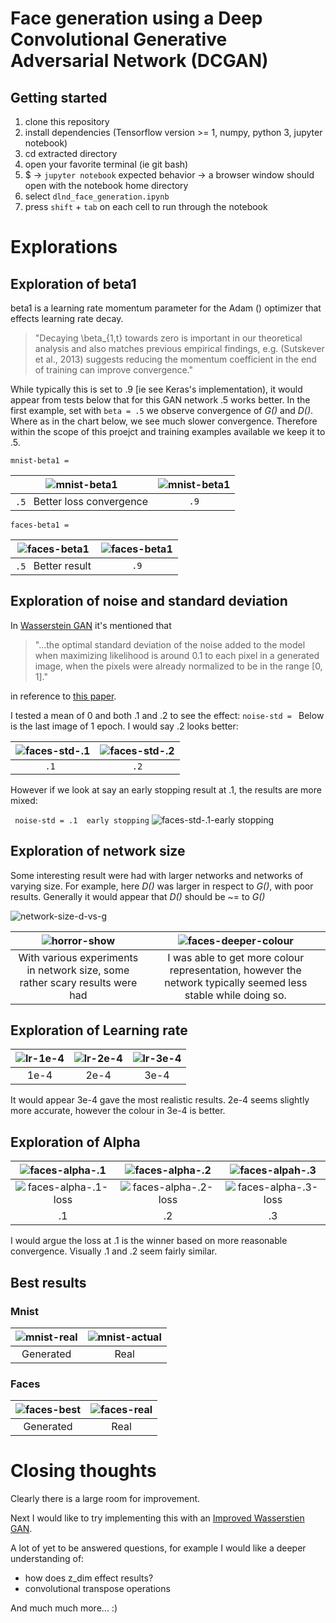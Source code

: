 
# Face generation using a Deep Convolutional Generative Adversarial Network (DCGAN)

## Getting started

1. clone this repository
2. install dependencies (Tensorflow version >= 1, numpy, python 3, jupyter notebook)
3. cd extracted directory
4. open your favorite terminal (ie git bash)
5. $ -> `jupyter notebook` expected behavior  -> a browser window should open with the notebook home directory
6. select `dlnd_face_generation.ipynb`
7. press `shift` + `tab` on each cell to run through the notebook

# Explorations

## Exploration of beta1

beta1 is a learning rate momentum parameter for the Adam () optimizer that effects learning rate decay.

> "Decaying \beta_{1,t} towards zero is important in our theoretical analysis and also matches previous empirical findings, e.g. (Sutskever et al., 2013) suggests reducing the momentum coefficient in the end of training can improve convergence."

While typically this is set to .9 [ie see Keras's implementation), it would appear from tests below that for this GAN network .5 works better.
In the first example, set with `beta = .5` we observe convergence of *G()* and *D()*. Where as in the chart below, we see much slower convergence. Therefore within the scope of this proejct and training examples available we keep it to .5.

` mnist-beta1 = `


| ![mnist-beta1](images/beta-.5.png) | ![mnist-beta1](images/beta-.9.png)|
|:---:|:---:|
| `.5 `  Better loss convergence | `.9`|


` faces-beta1 = `

|![faces-beta1](images/faces-beta-.5.png)|![faces-beta1](images/faces-beta-.9.png) |
|:---:|:---:|
| `.5 ` Better result | `.9`|


## Exploration of noise and standard deviation

In [Wasserstein GAN](https://arxiv.org/pdf/1701.07875.pdf) it's mentioned that

> "...the optimal standard deviation of the noise added to the
model when maximizing likelihood is around 0.1 to each pixel in a generated image,
when the pixels were already normalized to be in the range [0, 1]."

in reference to [this paper](https://arxiv.org/pdf/1611.04273.pdf).

I tested a mean of 0 and both .1 and .2 to see the effect: `noise-std = `
Below is the last image of 1 epoch. I would say .2 looks better:

| ![faces-std-.1](images/faces-std-.1.png)|![faces-std-.2](images/faces-std-.2.png) |
|:---:|:---:|
| `.1 ` | ` .2 `|

However if we look at say an early stopping result at .1, the results are more mixed:

` noise-std = .1  early stopping`
![faces-std-.1-early stopping](images/faces-std-.1-early-stopping.png)




## Exploration of network size

Some interesting result were had with larger networks and networks of varying size. For example, here  *D()* was larger in respect to *G()*, with poor results.
Generally it would appear that *D()* should be ~= to *G()*

![network-size-d-vs-g](images/network-size-d-vs-g.png)

| ![horror-show](images/horror-show.png)|![faces-deeper-colour](images/faces-deeper-colour.png) |
|:---:|:---:|
|With various experiments in network size, some rather scary results were had | I was able to get more colour representation, however the network typically seemed less stable while doing so.|

## Exploration of Learning rate

| ![lr-1e-4](images/lr-1e-4.png)| ![lr-2e-4](images/lr-2e-4-a.png) | ![lr-3e-4](images/lr-3e-4.png) |
|:---:|:---:|:---:|
| 1e-4 | 2e-4 | 3e-4 |

It would appear 3e-4 gave the most realistic results.
2e-4 seems slightly more accurate, however the colour in 3e-4 is better.



## Exploration of Alpha

| ![faces-alpha-.1](images/faces-alpha-.1.png)| ![faces-alpha-.2](images/faces-alpha-.2.png) | ![faces-alpah-.3](images/faces-alpha-.3.png) |
|:---:|:---:|:---:|
| ![faces-alpha-.1-loss](images/faces-alpha-.1-loss.png)| ![faces-alpha-.2-loss](images/faces-alpha-.2-loss.png) | ![faces-alpha-.3-loss](images/faces-alpha-.3-loss.png) |
| .1 | .2 | .3 |

I would argue the loss at .1 is the winner based on more reasonable convergence.
Visually .1 and .2 seem fairly similar.


## Best results

### Mnist
| ![mnist-real](images/mnist-best.png) | ![mnist-actual](images/mnist-real.png) |
|:---:|:---:|
| Generated | Real |


### Faces

| ![faces-best](images/faces-best.png) | ![faces-real](images/faces-real.png) |
|:---:|:---:|
| Generated | Real |


# Closing thoughts

Clearly there is a large room for improvement.

Next I would like to try implementing this with an [Improved Wasserstien GAN](https://github.com/wiseodd/generative-models/blob/master/GAN/improved_wasserstein_gan/wgan_gp_tensorflow.py).

A lot of yet to be answered questions, for example I would like a deeper understanding of:
- how does z_dim effect results?
- convolutional transpose operations

And much much more... :)
